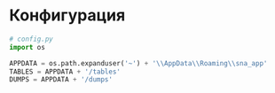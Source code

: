 # Конфигурация

```python
# config.py
import os

APPDATA = os.path.expanduser('~') + '\\AppData\\Roaming\\sna_app'
TABLES = APPDATA + '/tables'
DUMPS = APPDATA + '/dumps'
```